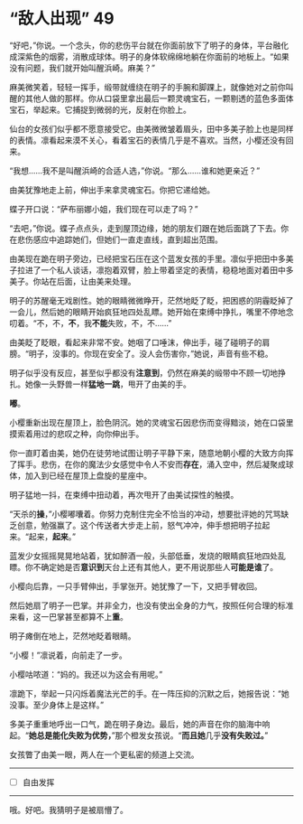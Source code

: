 # “敌人出现” 49

“好吧，”你说。一个念头，你的悲伤平台就在你面前放下了明子的身体，平台融化成深紫色的烟雾，消散成球体。明子的身体软绵绵地躺在你面前的地板上。“如果没有问题，我们就开始叫醒浜崎。麻美？”

麻美微笑着，轻轻一挥手，缎带就缠绕在明子的手腕和脚踝上，就像她对之前你叫醒的其他人做的那样。你从口袋里拿出最后一颗灵魂宝石，一颗剔透的蓝色多面体宝石，举起来。它捕捉到微弱的光，反射在你脸上。

仙台的女孩们似乎都不愿意接受它。由美微微皱着眉头，田中多美子脸上也是同样的表情。凛看起来漠不关心，看着宝石的表情几乎是不喜欢。当然，小樱还没有回来。

“我想......我不是叫醒浜崎的合适人选，”你说。“那么......谁和她更亲近？”

由美犹豫地走上前，伸出手来拿灵魂宝石。你把它递给她。

蝶子开口说：“萨布丽娜小姐，我们现在可以走了吗？”

“去吧，”你说。蝶子点点头，走到屋顶边缘，她的朋友们跟在她后面跳了下去。你在悲伤感应中追踪她们，但她们一直走直线，直到超出范围。

由美现在跪在明子旁边，已经把宝石压在这个蓝发女孩的手里。凛似乎把田中多美子拉进了一个私人谈话，凛抱着双臂，脸上带着坚定的表情，稳稳地面对着田中多美子。你站在后面，让由美来处理。

明子的苏醒毫无戏剧性。她的眼睛微微睁开，茫然地眨了眨，把困惑的阴霾眨掉了一会儿，然后她的眼睛开始疯狂地四处乱瞟。她开始在束缚中挣扎，嘴里不停地念叨着。“不，不，**不**，我**不能**失败，不，不......”

由美眨了眨眼，看起来非常不安。她咽了口唾沫，伸出手，碰了碰明子的肩膀。“明子，没事的。你现在安全了。没人会伤害你，”她说，声音有些不稳。

明子似乎没有反应，甚至似乎都没有**注意到**，仍然在麻美的缎带中不顾一切地挣扎。她像一头野兽一样**猛地一跳**，甩开了由美的手。

**嘟**。

小樱重新出现在屋顶上，脸色阴沉。她的灵魂宝石因悲伤而变得黯淡，她在口袋里摸索着用过的悲叹之种，向你伸出手。

你一直盯着由美，她仍在徒劳地试图让明子平静下来，随意地朝小樱的大致方向挥了挥手。悲伤，在你的魔法少女感觉中令人不安而**存在**，涌入空中，然后凝聚成球体，加入到已经在屋顶上盘旋的星座中。

明子猛地一抖，在束缚中扭动着，再次甩开了由美试探性的触摸。

“天杀的**操**，”小樱嘟囔着。你努力克制住完全不恰当的冲动，想要批评她的咒骂缺乏创意，勉强赢了。这个传送者大步走上前，怒气冲冲，伸手想把明子拉起来。“起来，**起来**。”

蓝发少女摇摇晃晃地站着，犹如醉酒一般，头部低垂，发烧的眼睛疯狂地四处乱瞟。你不确定她是否**意识到**天台上还有其他人，更不用说那些人**可能是谁**了。

小樱向后靠，一只手臂伸出，手掌张开。她犹豫了一下，又把手臂收回。

然后她扇了明子一巴掌。并非全力，也没有使出全身的力气，按照任何合理的标准来看，这一巴掌甚至都算不上**重**。

明子瘫倒在地上，茫然地眨着眼睛。

“小樱！”凛说着，向前走了一步。

小樱咕哝道：“妈的。我还以为这会有用呢。”

凛跪下，举起一只闪烁着魔法光芒的手。在一阵压抑的沉默之后，她报告说：“她没事。至少身体上是这样。”

多美子重重地呼出一口气，跪在明子身边。最后，她的声音在你的脑海中响起。“**她总是能化失败为优势，**”那个橙发女孩说。“**而且她**几乎**没有失败过。**”

女孩瞥了由美一眼，两人在一个更私密的频道上交流。

---

- [ ] 自由发挥

---

哦。好吧。我猜明子是被扇懵了。

